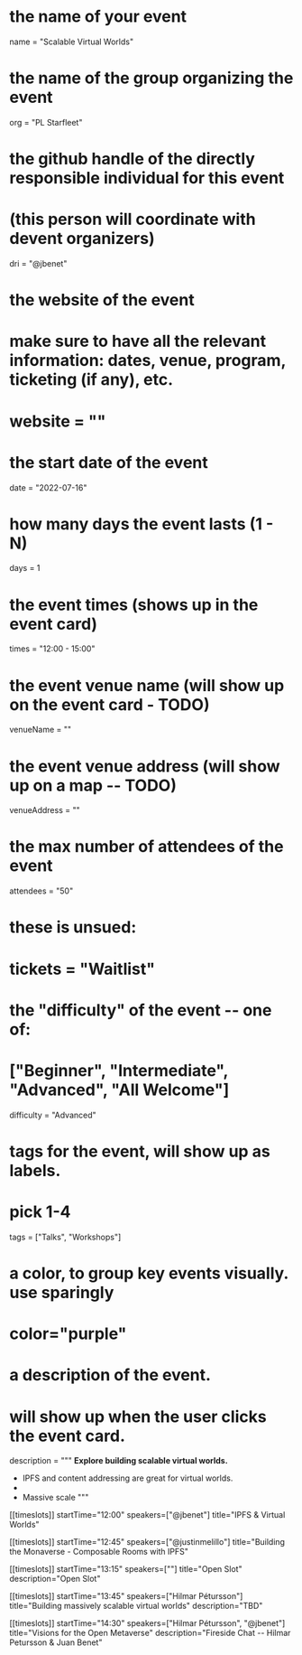 # the name of your event
name = "Scalable Virtual Worlds"

# the name of the group organizing the event
org = "PL Starfleet"

# the github handle of the directly responsible individual for this event
# (this person will coordinate with devent organizers)
dri = "@jbenet"

# the website of the event
# make sure to have all the relevant information: dates, venue, program, ticketing (if any), etc.
# website = ""

# the start date of the event
date = "2022-07-16"

# how many days the event lasts (1 - N)
days = 1

# the event times (shows up in the event card)
times = "12:00 - 15:00"

# the event venue name (will show up on the event card - TODO)
venueName = ""

# the event venue address (will show up on a map -- TODO)
venueAddress = ""

# the max number of attendees of the event
attendees = "50"


# these is unsued:
# tickets = "Waitlist"

# the "difficulty" of the event -- one of:
# ["Beginner", "Intermediate", "Advanced", "All Welcome"]
difficulty = "Advanced"

# tags for the event, will show up as labels.
# pick 1-4
tags = ["Talks", "Workshops"]

# a color, to group key events visually. use sparingly
# color="purple"

# a description of the event.
# will show up when the user clicks the event card.
description = """
**Explore building scalable virtual worlds.**
- IPFS and content addressing are great for virtual worlds.
- 
- Massive scale 
"""

[[timeslots]]
startTime="12:00"
speakers=["@jbenet"]
title="IPFS & Virtual Worlds"

[[timeslots]]
startTime="12:45"
speakers=["@justinmelillo"]
title="Building the Monaverse - Composable Rooms with IPFS"

[[timeslots]]
startTime="13:15"
speakers=[""]
title="Open Slot"
description="Open Slot"

[[timeslots]]
startTime="13:45"
speakers=["Hilmar Pétursson"]
title="Building massively scalable virtual worlds"
description="TBD"

[[timeslots]]
startTime="14:30"
speakers=["Hilmar Pétursson", "@jbenet"]
title="Visions for the Open Metaverse"
description="Fireside Chat -- Hilmar Petursson & Juan Benet"
